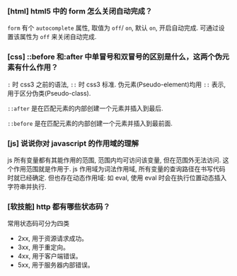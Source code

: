 ### [html] html5 中的 form 怎么关闭自动完成？

`form` 有个 `autocomplete` 属性, 取值为 `off`/ `on`, 默认 `on`, 开启自动完成. 可通过设置该属性为 `off` 来关闭自动完成.

### [css] ::before 和:after 中单冒号和双冒号的区别是什么，这两个伪元素有什么作用？

`:` 时 css3 之前的语法, `::` 时 css3 标准. 伪元素(Pseudo-element)均用 `::` 表示, 用于区分伪类(Pseudo-class).

`::after` 是在匹配元素的内部创建一个元素并插入到最后.

`::before` 是在匹配元素的内部创建一个元素并插入到最前面.

### [js] 说说你对 javascript 的作用域的理解

js 所有变量都有其能作用的范围, 范围内均可访问该变量, 但在范围外无法访问. 这个作用范围就是作用于.
js 作用域为词法作用域, 所有变量的查询路径在书写代码时就已经确定. 但也存在动态作用域: 如 eval, 使用 eval 时会在执行位置动态插入字符串并执行.

### [软技能] http 都有哪些状态码？

常用状态码可分为四类

- 2xx, 用于资源请求成功。
- 3xx, 用于重定向。
- 4xx, 用于客户端错误。
- 5xx, 用于服务器内部错误。
